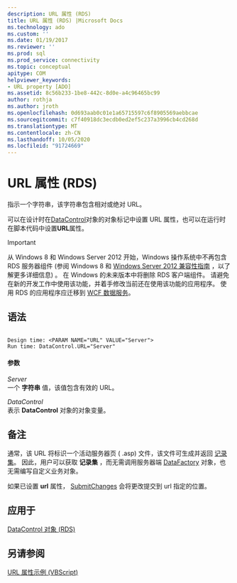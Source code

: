 ```yaml
---
description: URL 属性 (RDS)
title: URL 属性 (RDS) |Microsoft Docs
ms.technology: ado
ms.custom: ''
ms.date: 01/19/2017
ms.reviewer: ''
ms.prod: sql
ms.prod_service: connectivity
ms.topic: conceptual
apitype: COM
helpviewer_keywords:
- URL property [ADO]
ms.assetid: 8c56b233-1be8-442c-8d0e-a4c96465bc99
author: rothja
ms.author: jroth
ms.openlocfilehash: 0d693aab0c01e1a65715597c6f8905569aebbcae
ms.sourcegitcommit: c7f40918dc3ecdb0ed2ef5c237a3996cb4cd268d
ms.translationtype: MT
ms.contentlocale: zh-CN
ms.lasthandoff: 10/05/2020
ms.locfileid: "91724669"
---
```

# <a name="url-property-rds"></a>URL 属性 (RDS)
指示一个字符串，该字符串包含相对或绝对 URL。  
  
 可以在设计时在[DataControl](./datacontrol-object-rds.md)对象的对象标记中设置 URL 属性，也可以在运行时在脚本代码中设置**URL**属性。  
  
> [!IMPORTANT]
>  从 Windows 8 和 Windows Server 2012 开始，Windows 操作系统中不再包含 RDS 服务器组件 (参阅 Windows 8 和 [Windows Server 2012 兼容性指南](https://www.microsoft.com/download/details.aspx?id=27416) ，以了解更多详细信息) 。 在 Windows 的未来版本中将删除 RDS 客户端组件。 请避免在新的开发工作中使用该功能，并着手修改当前还在使用该功能的应用程序。 使用 RDS 的应用程序应迁移到 [WCF 数据服务](/dotnet/framework/wcf/)。  
  
## <a name="syntax"></a>语法  
  
```  
  
Design time: <PARAM NAME="URL" VALUE="Server">  
Run time: DataControl.URL="Server"  
```  
  
#### <a name="parameters"></a>参数  
 *Server*  
 一个 **字符串** 值，该值包含有效的 URL。  
  
 *DataControl*  
 表示 **DataControl** 对象的对象变量。  
  
## <a name="remarks"></a>备注  
 通常，该 URL 将标识一个活动服务器页 ( .asp) 文件，该文件可生成并返回 [记录集](../ado-api/recordset-object-ado.md)。 因此，用户可以获取 **记录集** ，而无需调用服务器端 [DataFactory](./datafactory-object-rdsserver.md) 对象，也无需编写自定义业务对象。  
  
 如果已设置 **url** 属性， [SubmitChanges](./submitchanges-method-rds.md) 会将更改提交到 url 指定的位置。  
  
## <a name="applies-to"></a>应用于  
 [DataControl 对象 (RDS)](./datacontrol-object-rds.md)  
  
## <a name="see-also"></a>另请参阅  
 [URL 属性示例 (VBScript)](./url-property-example-vbscript.md)